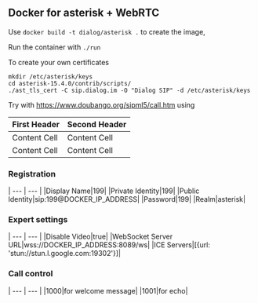 ## Docker for asterisk + WebRTC

Use `docker build -t dialog/asterisk .` to create the image,

Run the container with `./run`

To create your own certificates
```
mkdir /etc/asterisk/keys
cd asterisk-15.4.0/contrib/scripts/
./ast_tls_cert -C sip.dialog.im -O "Dialog SIP" -d /etc/asterisk/keys
```

Try with https://www.doubango.org/sipml5/call.htm using

| First Header  | Second Header |
| ------------- | ------------- |
| Content Cell  | Content Cell  |
| Content Cell  | Content Cell  |

### Registration
| --- | --- |
|Display Name|199|
|Private Identity|199|
|Public Identity|sip:199@DOCKER_IP_ADDRESS|
|Password|199|
|Realm|asterisk|

### Expert settings
| --- | --- |
|Disable Video|true|
|WebSocket Server URL|wss://DOCKER_IP_ADDRESS:8089/ws|
|ICE Servers|[{url: 'stun://stun.l.google.com:19302'}]|

### Call control
| --- | --- |
|1000|for welcome message|
|1001|for echo|
